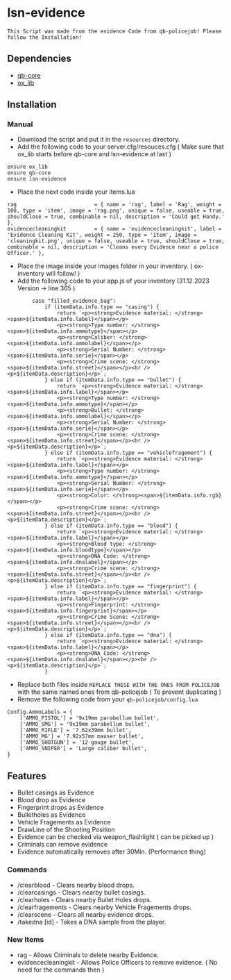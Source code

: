 # lsn-evidence
    This Script was made from the evidence Code from qb-policejob! Please follow the Installation!

## Dependencies
- [qb-core](https://github.com/qbcore-framework/qb-core)
- [ox_lib](https://github.com/overextended/ox_lib/releases)

## Installation
### Manual
- Download the script and put it in the `resources` directory.
- Add the following code to your server.cfg/resouces.cfg ( Make sure that ox_lib starts before qb-core and lsn-evidence at last )
```
ensure ox_lib
ensure qb-core
ensure lsn-evidence
```
- Place the next code inside your items.lua
```
rag                         = { name = 'rag', label = 'Rag', weight = 100, type = 'item', image = 'rag.png', unique = false, useable = true, shouldClose = true, combinable = nil, description = 'Could get Handy.' },
evidencecleaningkit         = { name = 'evidencecleaningkit', label = 'Evidence Cleaning Kit', weight = 250, type = 'item', image = 'cleaningkit.png', unique = false, useable = true, shouldClose = true, combinable = nil, description = 'Cleans every Evidence near a police Officer.' },
```
- Place the image inside your images folder in your inventory. ( ox-inventory will follow! )
- Add the following code to your app.js of your inventory (31.12.2023 Version  ->  line 365 )
```
        case "filled_evidence_bag":
            if (itemData.info.type == "casing") {
                return `<p><strong>Evidence material: </strong><span>${itemData.info.label}</span></p>
                <p><strong>Type number: </strong><span>${itemData.info.ammotype}</span></p>
                <p><strong>Caliber: </strong><span>${itemData.info.ammolabel}</span></p>
                <p><strong>Serial Number: </strong><span>${itemData.info.serie}</span></p>
                <p><strong>Crime scene: </strong><span>${itemData.info.street}</span></p><br /><p>${itemData.description}</p>`;
            } else if (itemData.info.type == "bullet") {
                return `<p><strong>Evidence material: </strong><span>${itemData.info.label}</span></p>
                <p><strong>Type number: </strong><span>${itemData.info.ammotype}</span></p>
                <p><strong>Bullet: </strong><span>${itemData.info.ammolabel}</span></p>
                <p><strong>Serial Number: </strong><span>${itemData.info.serie}</span></p>
                <p><strong>Crime scene: </strong><span>${itemData.info.street}</span></p><br /><p>${itemData.description}</p>`;
            } else if (itemData.info.type == "vehiclefragement") {
                return `<p><strong>Evidence material: </strong><span>${itemData.info.label}</span></p>
                <p><strong>Type number: </strong><span>${itemData.info.ammotype}</span></p>
                <p><strong>Serial Number: </strong><span>${itemData.info.serie}</span></p>
                <p><strong>Color: </strong><span>${itemData.info.rgb}</span></p>
                <p><strong>Crime scene: </strong><span>${itemData.info.street}</span></p><br /><p>${itemData.description}</p>`;
            } else if (itemData.info.type == "blood") {
                return `<p><strong>Evidence material: </strong><span>${itemData.info.label}</span></p>
                <p><strong>Blood type: </strong><span>${itemData.info.bloodtype}</span></p>
                <p><strong>DNA Code: </strong><span>${itemData.info.dnalabel}</span></p>
                <p><strong>Crime scene: </strong><span>${itemData.info.street}</span></p><br /><p>${itemData.description}</p>`;
            } else if (itemData.info.type == "fingerprint") {
                return `<p><strong>Evidence material: </strong><span>${itemData.info.label}</span></p>
                <p><strong>Fingerprint: </strong><span>${itemData.info.fingerprint}</span></p>
                <p><strong>Crime Scene: </strong><span>${itemData.info.street}</span></p><br /><p>${itemData.description}</p>`;
            } else if (itemData.info.type == "dna") {
                return `<p><strong>Evidence material: </strong><span>${itemData.info.label}</span></p>
                <p><strong>DNA Code: </strong><span>${itemData.info.dnalabel}</span></p><br /><p>${itemData.description}</p>`;
            }
```
- Replace both files inside `REPLACE THESE WITH THE ONES FROM POLICEJOB` with the same named ones from qb-policejob ( To prevent duplicating )
- Remove the following code from your `qb-policejob/config.lua`
```
Config.AmmoLabels = {
    ['AMMO_PISTOL'] = '9x19mm parabellum bullet',
    ['AMMO_SMG'] = '9x19mm parabellum bullet',
    ['AMMO_RIFLE'] = '7.62x39mm bullet',
    ['AMMO_MG'] = '7.92x57mm mauser bullet',
    ['AMMO_SHOTGUN'] = '12-gauge bullet',
    ['AMMO_SNIPER'] = 'Large caliber bullet',
}
```
## Features
- Bullet casings as Evidence
- Blood drop as Evidence
- Fingerprint drops as Evidence
- Bulletholes as Evidence
- Vehicle Fragements as Evidence
- DrawLine of the Shooting Position
- Evidence can be checked via weapon_flashlight ( can be picked up )
- Criminals can remove evidence
- Evidence automatically removes after 30Min. (Performance thing)

### Commands
- /clearblood - Clears nearby blood drops.
- /clearcasings - Clears nearby bullet casings.
- /clearholes - Clears nearby Bullet Holes drops.
- /clearfragements - Clears nearby Vehicle Fragements drops.
- /clearscene - Clears all nearby evidence drops.
- /takedna [id] - Takes a DNA sample from the player.

### New Items
- rag - Allows Criminals to delete nearby Evidence.
- evidencecleaningkit - Allows Police Officers to remove evidence. ( No need for the commands then )

